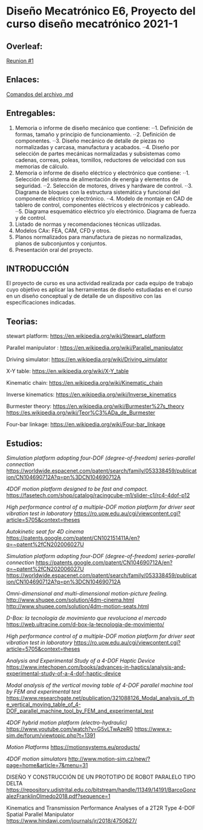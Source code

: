 # Diseño Mecatrónico E6, Proyecto del curso diseño mecatrónico 2021-1


## Overleaf:
  [Reunion #1](https://www.overleaf.com/3732664814scxfrpwvcdny)

## Enlaces:

[Comandos del archivo .md](https://github.com/adam-p/markdown-here/wiki/Markdown-Cheatsheet)

## Entregables:

1. Memoria o informe de diseño mecánico que contiene:
⋅⋅1. Definición de formas, tamaño y principio de funcionamiento.
⋅⋅2. Definición de componentes.
⋅⋅3. Diseño mecánico de detalle de piezas no normalizadas y carcasa, manufactura y acabados.
⋅⋅4. Diseño por selección de partes mecánicas normalizadas y subsistemas
como cadenas, correas, poleas, tornillos, reductores de velocidad con
sus memorias de cálculo.
2. Memoria o informe de diseño eléctrico y electrónico que contiene:
⋅⋅1. Selección del sistema de alimentación de energía y elementos de seguridad.
⋅⋅2. Selección de motores, drives y hardware de control.
⋅⋅3. Diagrama de bloques con la estructura sistemática y funcional del componente eléctrico y electrónico.
⋅⋅4. Modelo de montaje en CAD de tablero de control, componentes eléctricos y electrónicos y cableado.
⋅⋅5. Diagrama esquemático eléctrico y/o electrónico. Diagrama de fuerza y
de control.
3. Listado de normas y recomendaciones técnicas utilizadas.
4. Modelos CAx: FEA, CAM, CFD y otros.
5. Planos normalizados para manufactura de piezas no normalizadas, planos de
subconjuntos y conjuntos.
6. Presentación oral del proyecto.


##  INTRODUCCIÓN
El proyecto de curso es una actividad realizada por cada equipo de trabajo cuyo objetivo es aplicar las herramientas de diseño estudiadas en el curso en un diseño conceptual
y de detalle de un dispositivo con las especificaciones indicadas.





## Teorias:
stewart platform: https://en.wikipedia.org/wiki/Stewart_platform 

Parallel manipulator : https://en.wikipedia.org/wiki/Parallel_manipulator 

Driving simulator: https://en.wikipedia.org/wiki/Driving_simulator

X-Y table: https://en.wikipedia.org/wiki/X-Y_table

Kinematic chain: https://en.wikipedia.org/wiki/Kinematic_chain 

Inverse kinematics: https://en.wikipedia.org/wiki/Inverse_kinematics 

Burmester theory: https://en.wikipedia.org/wiki/Burmester%27s_theory  
https://es.wikipedia.org/wiki/Teor%C3%ADa_de_Burmester 

Four-bar linkage: https://en.wikipedia.org/wiki/Four-bar_linkage 

## Estudios:

_Simulation platform adopting four-DOF (degree-of-freedom) series-parallel connection_
https://worldwide.espacenet.com/patent/search/family/053338459/publication/CN104690712A?q=pn%3DCN104690712A
 
_4DOF motion platform designed to be fast and compact._
https://fasetech.com/shop/catalog/racingcube-m1/slider-c1/rc4-4dof-p12

_High performance control of a multiple-DOF motion platform for driver seat vibration test in laboratory_
https://ro.uow.edu.au/cgi/viewcontent.cgi?article=5705&context=theses 

_Autokinetic seat for 4D cinema_
https://patents.google.com/patent/CN102151411A/en?q=~patent%2fCN202006027U


_Simulation platform adopting four-DOF (degree-of-freedom) series-parallel connection_
https://patents.google.com/patent/CN104690712A/en?q=~patent%2fCN202006027U
https://worldwide.espacenet.com/patent/search/family/053338459/publication/CN104690712A?q=pn%3DCN104690712A 

_Omni-dimensional and multi-dimensional motion-picture feeling._
http://www.shuqee.com/solution/4dm-cinema.html
http://www.shuqee.com/solution/4dm-motion-seats.html 

_D-Box: la tecnología de movimiento que revoluciona el mercado_
https://web.ultracine.com/d-box-la-tecnologia-de-movimiento/

_High performance control of a multiple-DOF motion platform for driver seat vibration test in laboratory_
https://ro.uow.edu.au/cgi/viewcontent.cgi?article=5705&context=theses 

_Analysis and Experimental Study of a 4-DOF Haptic Device_
https://www.intechopen.com/books/advances-in-haptics/analysis-and-experimental-study-of-a-4-dof-haptic-device 

_Modal analysis of the vertical moving table of 4-DOF parallel machine tool by FEM and experimental test_
https://www.researchgate.net/publication/321088126_Modal_analysis_of_the_vertical_moving_table_of_4-DOF_parallel_machine_tool_by_FEM_and_experimental_test 


_4DOF hybrid motion platform (electro-hydraulic)_
https://www.youtube.com/watch?v=G5vLTwAzeR0 
https://www.x-sim.de/forum/viewtopic.php?t=1391

_Motion Platforms_
https://motionsystems.eu/products/ 


_4DOF motion simulators_
http://www.motion-sim.cz/new/?page=home&article=7&menu=31

DISEÑO Y CONSTRUCCIÓN DE UN PROTOTIPO DE ROBOT PARALELO TIPO DELTA
https://repository.udistrital.edu.co/bitstream/handle/11349/14191/BarcoGonzalezFranklinOlmedo2018.pdf?sequence=1

Kinematics and Transmission Performance Analyses of a 2T2R Type 4-DOF Spatial Parallel Manipulator
https://www.hindawi.com/journals/jr/2018/4750627/
